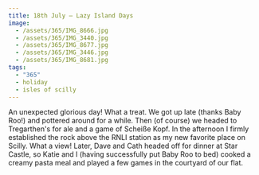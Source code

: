 ```yaml
---
title: 18th July — Lazy Island Days
image:
  - /assets/365/IMG_8666.jpg
  - /assets/365/IMG_3440.jpg
  - /assets/365/IMG_8677.jpg
  - /assets/365/IMG_3446.jpg
  - /assets/365/IMG_8681.jpg
tags:
  - "365"
  - holiday
  - isles of scilly
---
```

An unexpected glorious day! What a treat. We got up late (thanks Baby Roo!) and pottered around for a while. Then (of course) we headed to Tregarthen's for ale and a game of Scheiße Kopf. In the afternoon I firmly established the rock above the RNLI station as my new favorite place on Scilly. What a view! Later, Dave and Cath headed off for dinner at Star Castle, so Katie and I (having successfully put Baby Roo to bed) cooked a creamy pasta meal and played a few games in the courtyard of our flat.